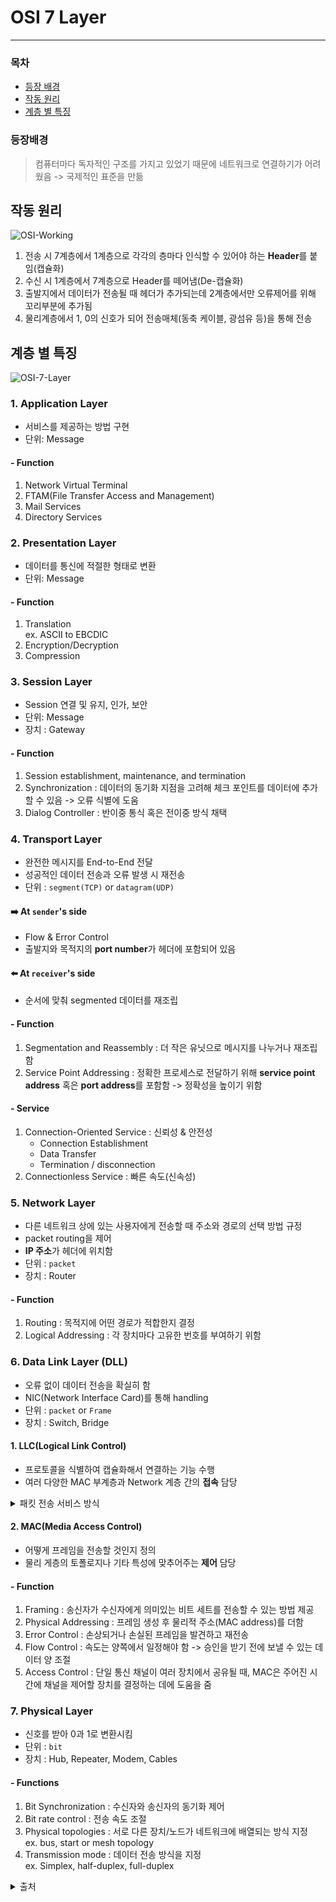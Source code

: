 # OSI 7 Layer
---
### 목차
* [등장 배경](#등장배경)
* [작동 원리](#작동-원리)
* [계층 별 특징](#계층-별-특징)

### 등장배경
> 컴퓨터마다 독자적인 구조를 가지고 있었기 때문에 네트워크로 연결하기가 어려웠음 -> 국제적인 표준을 만듦

## 작동 원리
![OSI-Working](https://faq.hostway.co.kr/files/attach/images/784/434/001/679c0026b17573f5f0ba7edcafe8ad20.jpg)

1. 전송 시 7계층에서 1계층으로 각각의 층마다 인식할 수 있어야 하는 **Header**를 붙임(캡슐화)
2. 수신 시 1계층에서 7계층으로 Header를 떼어냄(De-캡슐화)
3. 출발지에서 데이터가 전송될 때 헤더가 추가되는데 2계층에서만 오류제어를 위해 꼬리부분에 추가됨
4. 물리계층에서 1, 0의 신호가 되어 전송매체(동축 케이블, 광섬유 등)을 통해 전송

## 계층 별 특징
![OSI-7-Layer](https://media.geeksforgeeks.org/wp-content/uploads/computer-network-osi-model-layers.png)
### 1. Application Layer
- 서비스를 제공하는 방법 구현
- 단위: Message
#### - Function
1. Network Virtual Terminal
2. FTAM(File Transfer Access and Management)
3. Mail Services
4. Directory Services

### 2. Presentation Layer
- 데이터를 통신에 적절한 형태로 변환
- 단위: Message
#### - Function
1. Translation
  <br>ex. ASCII to EBCDIC
2. Encryption/Decryption
3. Compression 

### 3. Session Layer
- Session 연결 및 유지, 인가, 보안
- 단위: Message
- 장치 : Gateway
#### - Function
1. Session establishment, maintenance, and termination
2. Synchronization : 데이터의 동기화 지점을 고려해 체크 포인트를 데이터에 추가할 수 있음 -> 오류 식별에 도움
3. Dialog Controller : 반이중 통식 혹은 전이중 방식 채택

### 4. Transport Layer
- 완전한 메시지를 End-to-End 전달
- 성공적인 데이터 전송과 오류 발생 시 재전송
- 단위 : `segment(TCP)` or `datagram(UDP)`
#### :arrow_right: At `sender`'s side
- Flow & Error Control
- 출발지와 목적지의 **port number**가 헤더에 포함되어 있음
#### :arrow_left: At `receiver`'s side
- 순서에 맞춰 segmented 데이터를 재조립
#### - Function
1. Segmentation and Reassembly : 더 작은 유닛으로 메시지를 나누거나 재조립함
2. Service Point Addressing : 정확한 프로세스로 전달하기 위해 **service point address** 혹은 **port address**를 포함함 -> 정확성을 높이기 위함
#### - Service
1. Connection-Oriented Service : 신뢰성 & 안전성
    - Connection Establishment
    - Data Transfer
    - Termination / disconnection
2. Connectionless Service : 빠른 속도(신속성)

### 5. Network Layer
- 다른 네트워크 상에 있는 사용자에게 전송할 때 주소와 경로의 선택 방법 규정
- packet routing을 제어
- **IP 주소**가 헤더에 위치함
- 단위 : `packet`
- 장치 : Router
#### - Function
1. Routing : 목적지에 어떤 경로가 적합한지 결정
2. Logical Addressing : 각 장치마다 고유한 번호를 부여하기 위함

### 6. Data Link Layer (DLL)
- 오류 없이 데이터 전송을 확실히 함
- NIC(Network Interface Card)를 통해 handling
- 단위 : `packet` or `Frame`
- 장치 : Switch, Bridge
#### 1. LLC(Logical Link Control)
- 프로토콜을 식별하여 캡슐화해서 연결하는 기능 수행
- 여러 다양한 MAC 부계층과 Network 계층 간의 **접속** 담당
<details>
<summary>패킷 전송 서비스 방식</summary>
1. 비연결형(Connectionless; LLC Type 1)<br>
    - 데이터그램 전송방식<br>
2. 연결지향형(Connection-oriented;LLC Type 2)<br>
    - 신뢰적인 전송 기능 제공<br>
3. 비연결 확인형(Acknowledged Connectionless; LLC Type 3)<br>
    - 점대점 접속, 이전 프레임의 전송완료가 확인될 때만 다음 진행
</details>

#### 2. MAC(Media Access Control)
- 어떻게 프레임을 전송할 것인지 정의
- 물리 게층의 토폴로지나 기타 특성에 맞추어주는 **제어** 담당
#### - Function
1. Framing : 송신자가 수신자에게 의미있는 비트 세트를 전송할 수 있는 방법 제공
2. Physical Addressing : 프레임 생성 후 물리적 주소(MAC address)를 더함
3. Error Control : 손상되거나 손실된 프레임을 발견하고 재전송
4. Flow Control : 속도는 양쪽에서 일정해야 함 -> 승인을 받기 전에 보낼 수 있는 데이터 양 조절
5. Access Control : 단일 통신 채널이 여러 장치에서 공유될 때, MAC은 주어진 시간에 채널을 제어할 장치를 결정하는 데에 도움을 줌

### 7. Physical Layer
- 신호를 받아 0과 1로 변환시킴
- 단위 : `bit`
- 장치 : Hub, Repeater, Modem, Cables
#### - Functions
1. Bit Synchronization : 수신자와 송신자의 동기화 제어
2. Bit rate control : 전송 속도 조절
3. Physical topologies : 서로 다른 장치/노드가 네트워크에 배열되는 방식 지정
    <br>ex. bus, start or mesh topology
4. Transmission mode : 데이터 전송 방식을 지정
    <br> ex. Simplex, half-duplex, full-duplex

<details>
<summary>출처</summary>
<div markdown="1">
:one: https://www.geeksforgeeks.org/layers-of-osi-model/
</details>